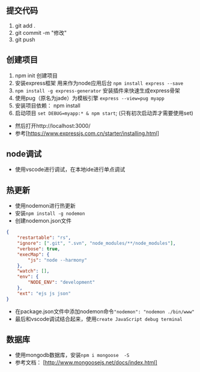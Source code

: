 ## 提交代码
1. git add . 
2. git commit -m "修改"
3. git push

## 创建项目
1. npm init 创建项目
2. 安装express框架 用来作为node应用后台
`npm install express --save`
3. `npm install -g express-generator` 安装插件来快速生成express骨架
4. 使用pug（原名为jade）为模板引擎 `express --view=pug myapp`
5. 安装项目依赖： npm install 
6. 启动项目 `set DEBUG=myapp:* & npm start`; (只有初次启动弄才需要使用set)
* 然后打开http://localhost:3000/
* 参考[https://www.expressjs.com.cn/starter/installing.html]

## node调试
*  使用vscode进行调试，在本地ide进行单点调试

## 热更新
* 使用nodemon进行热更新
* 安装`npm install -g nodemon`
* 创建nodemon.json文件
```json
{
    "restartable": "rs",
    "ignore": [".git", ".svn", "node_modules/**/node_modules"],
    "verbose": true,
    "execMap": {
        "js": "node --harmony"
    },
    "watch": [],
    "env": {
        "NODE_ENV": "development"
    },
    "ext": "ejs js json"
}
```
* 在package.json文件中添加nodemon命令`"nodemon": "nodemon ./bin/www"`
* 最后和vscode调试结合起来，使用`create JavaScript debug terminal`

## 数据库
* 使用mongodb数据库，安装`npm i mongoose  -S`
* 参考文档： [http://www.mongoosejs.net/docs/index.html]
